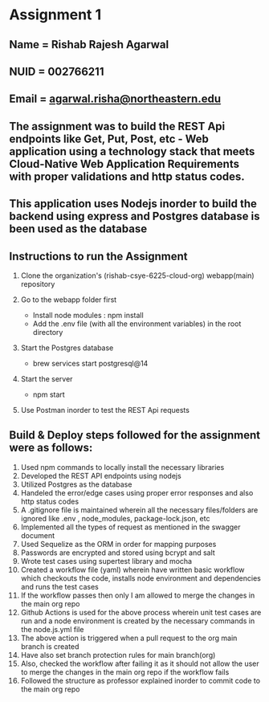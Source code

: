 # Assignment 1

## Name = Rishab Rajesh Agarwal

## NUID = 002766211

## Email = agarwal.risha@northeastern.edu

## The assignment was to build the REST Api endpoints  like Get, Put, Post, etc - Web application using a technology stack that meets Cloud-Native Web Application Requirements with proper validations and http status codes.

## This application uses Nodejs inorder to build the backend using express and Postgres database is been used as the database

## Instructions to run the Assignment

1. Clone the organization's (rishab-csye-6225-cloud-org)  webapp(main) repository
2. Go to the webapp folder first 
    - Install node modules : npm install
    - Add the .env file (with all the environment variables) in the root directory

3. Start the Postgres database
    - brew services start postgresql@14

4. Start the server
    - npm start

5. Use Postman inorder to test the REST Api requests



## Build & Deploy steps followed for the assignment were as follows:
1. Used npm commands to locally install the necessary libraries 
2. Developed the REST API endpoints using nodejs 
3. Utilized Postgres as the database
4. Handeled the error/edge cases using proper error responses and also http status codes
5. A .gitignore file is maintained wherein all the necessary files/folders are ignored like .env , node_modules, package-lock.json, etc
6. Implemented all the types of request as mentioned in the swagger document
7. Used Sequelize as the ORM in order for mapping purposes
8. Passwords are encrypted and stored using bcrypt and salt
9. Wrote test cases using supertest library and mocha
10. Created a workflow file (yaml) wherein have written basic workflow which checkouts the code, installs node environment and dependencies and runs the test cases
11. If the workflow passes then only I am allowed to merge the changes in the main org repo
12. Github Actions is used for the above process wherein unit test cases are run and a node environment is created by the necessary commands in the node.js.yml file 
13. The above action is triggered when a pull request to the org main branch is created
14. Have also set branch protection rules for main branch(org)
15. Also, checked the workflow after failing it as it should not allow the user to merge the changes in the main org repo if the workflow fails
16. Followed the structure as professor explained inorder to commit code to the main org repo
